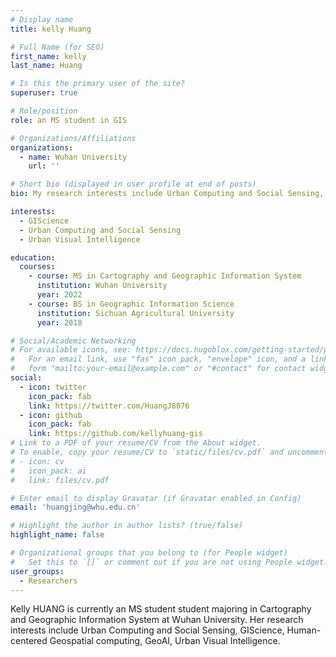 ```yaml
---
# Display name
title: kelly Huang

# Full Name (for SEO)
first_name: kelly
last_name: Huang

# Is this the primary user of the site?
superuser: true

# Role/position
role: an MS student in GIS

# Organizations/Affiliations
organizations:
  - name: Wuhan University
    url: ''

# Short bio (displayed in user profile at end of posts)
bio: My research interests include Urban Computing and Social Sensing, GIScience, Human-centered Geospatial computing, GeoAI, Urban Visual Intelligence.

interests:
  - GIScience
  - Urban Computing and Social Sensing
  - Urban Visual Intelligence

education:
  courses:
    - course: MS in Cartography and Geographic Information System
      institution: Wuhan University
      year: 2022
    - course: BS in Geographic Information Science
      institution: Sichuan Agricultural University
      year: 2018

# Social/Academic Networking
# For available icons, see: https://docs.hugoblox.com/getting-started/page-builder/#icons
#   For an email link, use "fas" icon pack, "envelope" icon, and a link in the
#   form "mailto:your-email@example.com" or "#contact" for contact widget.
social:
  - icon: twitter
    icon_pack: fab
    link: https://twitter.com/HuangJ8076
  - icon: github
    icon_pack: fab
    link: https://github.com/kellyhuang-gis
# Link to a PDF of your resume/CV from the About widget.
# To enable, copy your resume/CV to `static/files/cv.pdf` and uncomment the lines below.
# - icon: cv
#   icon_pack: ai
#   link: files/cv.pdf

# Enter email to display Gravatar (if Gravatar enabled in Config)
email: 'huangjing@whu.edu.cn'

# Highlight the author in author lists? (true/false)
highlight_name: false

# Organizational groups that you belong to (for People widget)
#   Set this to `[]` or comment out if you are not using People widget.
user_groups:
  - Researchers
---
```


Kelly HUANG is currently an MS student student majoring in Cartography and Geographic Information System at Wuhan University. Her research interests include Urban Computing and Social Sensing, GIScience, Human-centered Geospatial computing, GeoAI, Urban Visual Intelligence. 
